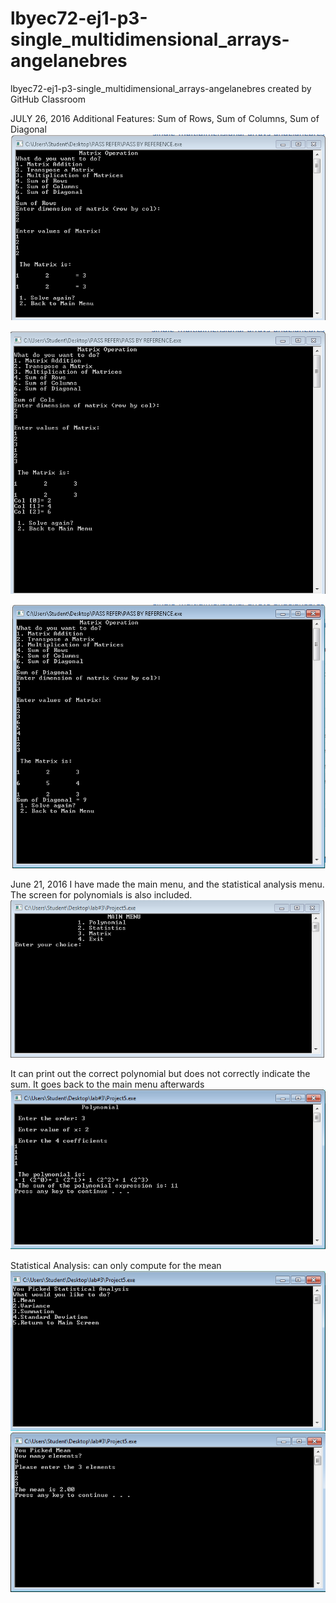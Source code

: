 # lbyec72-ej1-p3-single_multidimensional_arrays-angelanebres
lbyec72-ej1-p3-single_multidimensional_arrays-angelanebres created by GitHub Classroom

JULY 26, 2016
Additional Features: Sum of Rows, Sum of Columns, Sum of Diagonal
![](9.PNG)

![](99.PNG)

![](999.PNG)

June 21, 2016
I have made the main menu, and the statistical analysis menu. The screen for polynomials is also included.
![](1.PNG)

It can print out the correct polynomial but does not correctly indicate the sum. It goes back to the main menu afterwards
![](2.PNG)

Statistical Analysis: can only compute for the mean
![](3.PNG)
![](4.PNG)
